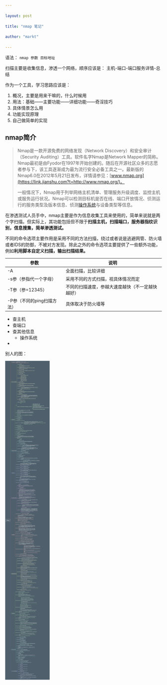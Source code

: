 ```yaml
---

layout: post

title: "nmap 笔记"

author: "markt"

---
```


语法： `nmap 参数 目标地址`

扫描主要是收集信息，渗透一个网络，顺序应该是： 主机-端口-端口服务详情-总结

作为一个工具，学习思路应该是：

1. 概况，主要是用来干嘛的，什么时候用
2. 用法：基础——主要功能——详细功能——奇淫技巧
3. 具体情景怎么用
4. 功能实现原理
5. 自己做简单的实现

## nmap简介

> Nmap是一款开源免费的网络发现（Network Discovery）和安全审计（Security Auditing）工具。软件名字Nmap是Network Mapper的简称。Nmap最初是由Fyodor在1997年开始创建的。随后在开源社区众多的志愿者参与下，该工具逐渐成为最为流行安全必备工具之一。最新版的Nmap6.0在2012年5月21日发布，详情请参见：[www.nmap.org](https://link.jianshu.com?t=http://www.nmap.org/)。
>
> 一般情况下，Nmap用于列举网络主机清单、管理服务升级调度、监控主机或服务运行状况。Nmap可以检测目标机是否在线、端口开放情况、侦测运行的服务类型及版本信息、侦测[操作系统](https://link.jianshu.com?t=http://lib.csdn.net/base/operatingsystem)与设备类型等信息。

在渗透测试人员手中，nmap主要是作为信息收集工具来使用的，简单来说就是两个字扫描。但实际上，其功能包括但不限于**扫描主机，扫描端口，服务器指纹识别，信息搜集，简单渗透测试。**

不同的命令选项主要作用是采用不同的方法扫描，绕过或者说是逃避网管、防火墙或者IDS的防御，不被对方发现。除此之外的命令选项主要提供了一些额外功能，例如**利用脚本自定义扫描，输出扫描结果。**



| 参数                       | 说明                                             |
| -------------------------- | ------------------------------------------------ |
| -A                         | 全面扫描，比较详细                               |
| -s参（参指代一个字母）     | 采用不同的方式扫描，视具体情况而定               |
| -T参（参=12345）           | 不同的扫描速度，参越大速度越快（不一定越快越好） |
| -P参（不同的ping扫描方法） | 具体取决于防火墙等                               |



- 查主机
- 查端口
- 查其他信息
  - 操作系统
- 

别人的图：

![?](https://github.com/marktreyvon/blog/blob/master/image/nmap.jpg)